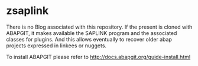 # zsaplink

There is no Blog associated with this repository. 
If the present is cloned with ABAPGIT, it makes available the SAPLINK program and the associated classes for plugins.
And this allows eventually to recover older abap projects expressed in linkees or nuggets.

To install ABAPGIT please refer to http://docs.abapgit.org/guide-install.html
